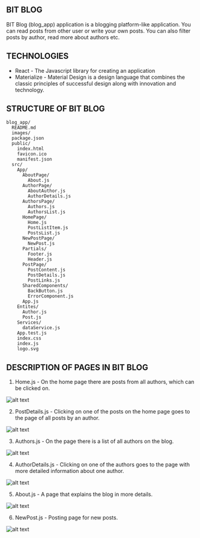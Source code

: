 ## **BIT BLOG**

BIT Blog (blog_app) application is a blogging platform-like application. You can read posts from other user or write your own posts. You can also filter posts by author, read more about authors etc.


## **TECHNOLOGIES**

- React - The Javascript library for creating an application
- Materialize - Material Design is a design language that combines the classic principles of successful design along with innovation and technology.



## **STRUCTURE OF BIT BLOG**

```
blog_app/
  README.md
  images/
  package.json
  public/
    index.html
    favicon.ico
    manifest.json
  src/
    App/
      AboutPage/
        About.js
      AuthorPage/
        AboutAuthor.js
        AuthorDetails.js
      AuthorsPage/
        Authors.js
        AuthorsList.js
      HomePage/
        Home.js
        PostListItem.js
        PostsList.js
      NewPostPage/
        NewPost.js
      Partials/
        Footer.js
        Header.js
      PostPage/
        PostContent.js
        PostDetails.js
        PostLinks.js
      SharedComponents/
        BackButton.js
        ErrorComponent.js
      App.js
    Entites/
      Author.js
      Post.js
    Services/
      dataService.js
    App.test.js
    index.css
    index.js
    logo.svg
```

## **DESCRIPTION OF PAGES IN BIT BLOG**


1) Home.js - On the home page there are posts from all authors, which can be clicked on.



![alt text](https://raw.githubusercontent.com/mariaradovanovic/blog_app/master/images/home_page.png)



2) PostDetails.js - Clicking on one of the posts on the home page goes to the page of all posts by an author.



![alt text](https://raw.githubusercontent.com/mariaradovanovic/blog_app/master/images/one_author_posts.png)



3) Authors.js - On the page there is a list of all authors on the blog.



![alt text](https://raw.githubusercontent.com/mariaradovanovic/blog_app/master/images/authors_page.png)



4) AuthorDetails.js - Clicking on one of the authors goes to the page with more detailed information about one author.



![alt text](https://raw.githubusercontent.com/mariaradovanovic/blog_app/master/images/data_about_author.png)



5) About.js - A page that explains the blog in more details.



![alt text](https://raw.githubusercontent.com/mariaradovanovic/blog_app/master/images/about_page.png)



6) NewPost.js - Posting page for new posts.



![alt text](https://raw.githubusercontent.com/mariaradovanovic/blog_app/master/images/new_post_page.png)

























